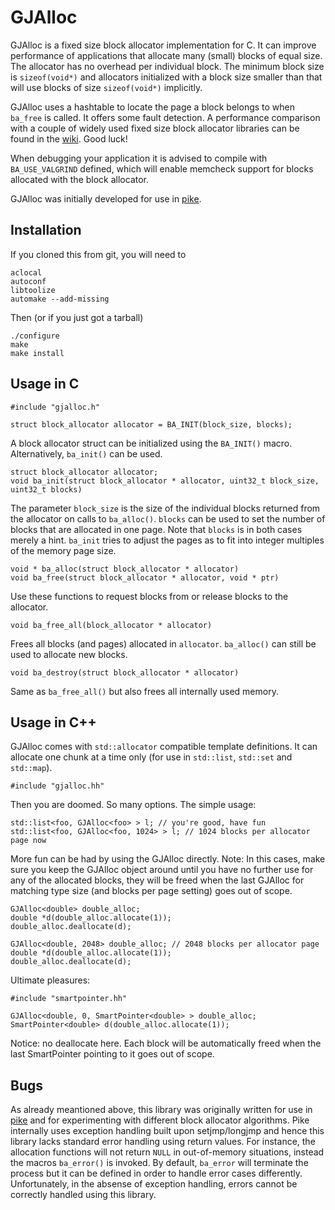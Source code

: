 # GJAlloc

  GJAlloc is a fixed size block allocator implementation for C. It can
  improve performance of applications that allocate many (small) blocks of
  equal size. The allocator has no overhead per individual block. The minimum
  block size is `sizeof(void*)` and allocators initialized with a block size
  smaller than that will use blocks of size `sizeof(void*)` implicitly.

  GJAlloc uses a hashtable to locate the page a block belongs to when `ba_free`
  is called. It offers some fault detection. A performance comparison with a couple
  of widely used fixed size block allocator libraries can be found in the
  [wiki](https://github.com/arneg/GJAlloc/wiki/Performance-comparison). Good
  luck!

  When debugging your application it is advised to compile with `BA_USE_VALGRIND`
  defined, which will enable memcheck support for blocks allocated with the block
  allocator.

  GJAlloc was initially developed for use in [pike](http://pike.lysator.liu.se).

## Installation

  If you cloned this from git, you will need to

    aclocal
    autoconf
    libtoolize
    automake --add-missing

  Then (or if you just got a tarball)

    ./configure
    make
    make install

## Usage in C

    #include "gjalloc.h"

    struct block_allocator allocator = BA_INIT(block_size, blocks);

  A block allocator struct can be initialized using the `BA_INIT()` macro.
  Alternatively, `ba_init()` can be used.

    struct block_allocator allocator;
    void ba_init(struct block_allocator * allocator, uint32_t block_size, uint32_t blocks)

  The parameter `block_size` is the size of the individual blocks returned
  from the allocator on calls to `ba_alloc()`. `blocks` can be used to set
  the number of blocks that are allocated in one page. Note that `blocks` is
  in both cases merely a hint. `ba_init` tries to adjust the pages as to fit
  into integer multiples of the memory page size. 

    void * ba_alloc(struct block_allocator * allocator)
    void ba_free(struct block_allocator * allocator, void * ptr)

  Use these functions to request blocks from or release blocks to the
  allocator.

    void ba_free_all(block_allocator * allocator)

  Frees all blocks (and pages) allocated in `allocator`. `ba_alloc()` can
  still be used to allocate new blocks.

    void ba_destroy(struct block_allocator * allocator)

  Same as `ba_free_all()` but also frees all internally used memory.

## Usage in C++

  GJAlloc comes with `std::allocator` compatible template definitions. It can
  allocate one chunk at a time only (for use in `std::list`, `std::set`
  and `std::map`).

    #include "gjalloc.hh"

  Then you are doomed. So many options.
  The simple usage:

    std::list<foo, GJAlloc<foo> > l; // you're good, have fun
    std::list<foo, GJAlloc<foo, 1024> > l; // 1024 blocks per allocator page now

  More fun can be had by using the GJAlloc directly.
  Note: In this cases, make sure you keep the GJAlloc object around until you
        have no further use for any of the allocated blocks, they will be
	freed when the last GJAlloc for matching type size (and blocks per
	page setting) goes out of scope.

    GJAlloc<double> double_alloc;
    double *d(double_alloc.allocate(1));
    double_alloc.deallocate(d);

    GJAlloc<double, 2048> double_alloc; // 2048 blocks per allocator page
    double *d(double_alloc.allocate(1));
    double_alloc.deallocate(d);

  Ultimate pleasures:

    #include "smartpointer.hh"

    GJAlloc<double, 0, SmartPointer<double> > double_alloc;
    SmartPointer<double> d(double_alloc.allocate(1));

  Notice: no deallocate here. Each block will be automatically freed when
  the last SmartPointer pointing to it goes out of scope.

## Bugs

  As already meantioned above, this library was originally written for use in [pike](http://pike.lysator.liu.se)
  and for experimenting with different block allocator algorithms. Pike internally uses exception handling built upon
  setjmp/longjmp and hence this library lacks standard error handling using return values. For instance, the allocation
  functions will not return `NULL` in out-of-memory situations, instead the macros `ba_error()` is invoked. By default,
  `ba_error` will terminate the process but it can be defined in order to handle error cases differently. Unfortunately,
  in the absense of exception handling, errors cannot be correctly handled using this library.
